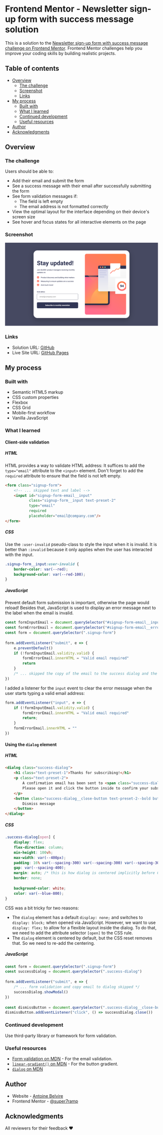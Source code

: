 # Frontend Mentor - Newsletter sign-up form with success message solution

This is a solution to
the [Newsletter sign-up form with success message challenge on Frontend Mentor](https://www.frontendmentor.io/challenges/newsletter-signup-form-with-success-message-3FC1AZbNrv).
Frontend Mentor challenges help you improve your coding skills by building realistic projects.

## Table of contents

- [Overview](#overview)
    - [The challenge](#the-challenge)
    - [Screenshot](#screenshot)
    - [Links](#links)
- [My process](#my-process)
    - [Built with](#built-with)
    - [What I learned](#what-i-learned)
    - [Continued development](#continued-development)
    - [Useful resources](#useful-resources)
- [Author](#author)
- [Acknowledgments](#acknowledgments)

## Overview

### The challenge

Users should be able to:

- Add their email and submit the form
- See a success message with their email after successfully submitting the form
- See form validation messages if:
    - The field is left empty
    - The email address is not formatted correctly
- View the optimal layout for the interface depending on their device's screen size
- See hover and focus states for all interactive elements on the page

### Screenshot

![](./screenshot.png)

### Links

- Solution URL: [GitHub](https://github.com/super7ramp/frontend-mentor/10-newsletter-signup-with-success-message)
- Live Site
  URL: [GitHub Pages](https://super7ramp.github.io/frontend-mentor/10-newsletter-signup-with-success-message/newsletter-signup-with-success-message-main)

## My process

### Built with

- Semantic HTML5 markup
- CSS custom properties
- Flexbox
- CSS Grid
- Mobile-first workflow
- Vanilla JavaScript

### What I learned

#### Client-side validation

##### HTML

HTML provides a way to validate HTML address: It suffices to add the `type="email"` attribute to the `<input>` element.
Don't forget to add the `required` attribute to ensure that the field is not left empty.

```html
<form class="signup-form">
    <!-- ... skipped text and label -->
    <input id="signup-form-email__input"
           class="signup-form__input text-preset-2"
           type="email"
           required
           placeholder="email@company.com"/>
</form>
```

##### CSS

Use the `:user-invalid` pseudo-class to style the input when it is invalid. It is better than `:invalid` because it only
applies when the user has interacted with the input.

```css
.signup-form__input:user-invalid {
    border-color: var(--red);
    background-color: var(--red-100);
}
```

##### JavaScript

Prevent default form submission is important, otherwise the page would reload! Besides that, JavaScript is used to
display an error message next to the label when the email is invalid.

```javascript
const formInputEmail = document.querySelector("#signup-form-email__input")
const formErrorEmail = document.querySelector("#signup-form-email__error")
const form = document.querySelector(".signup-form")

form.addEventListener("submit", e => {
    e.preventDefault()
    if (!formInputEmail.validity.valid) {
        formErrorEmail.innerHTML = "Valid email required"
        return
    }
    /* ... skipped the copy of the email to the success dialog and the opening of the dialog */
})
```

I added a listener for the `input` event to clear the error message when the user starts typing a valid email address:

```javascript
form.addEventListener("input", e => {
    if (!formInputEmail.validity.valid) {
        formErrorEmail.innerHTML = "Valid email required"
        return;
    }
    formErrorEmail.innerHTML = ""
})
```

#### Using the `dialog` element

##### HTML

```html
<dialog class="success-dialog">
    <h1 class="text-preset-1">Thanks for subscribing!</h1>
    <p class="text-preset-2">
        A confirmation email has been sent to <span class="success-dialog__email"></span>.
        Please open it and click the button inside to confirm your subscription.
    </p>
    <button class="success-dialog__close-button text-preset-2--bold button" autofocus>
        Dismiss message
    </button>
</dialog>
```

##### CSS

```css
.success-dialog[open] {
    display: flex;
    flex-direction: column;
    min-height: 100vh;
    max-width: var(--400px);
    padding: 16% var(--spacing-300) var(--spacing-300) var(--spacing-300);
    gap: var(--spacing-400);
    margin: auto; /* this is how dialog is centered implicitly before CSS reset, let's re-add it. */
    border: none;

    background-color: white;
    color: var(--blue-800);
}
```

CSS was a bit tricky for two reasons:

- The `dialog` element has a default `display: none;` and switches to `display: block;` when opened via JavaScript.
  However, we want to use `display: flex;` to allow for a flexible layout inside the dialog. To do that, we need to
  add the attribute selector `[open]` to the CSS rule.
- The `dialog` element is centered by default, but the CSS reset removes that. So we need to re-add the centering.

##### JavaScript

```javascript
const form = document.querySelector(".signup-form")
const successDialog = document.querySelector(".success-dialog")

form.addEventListener("submit", e => {
    /* ... form validation and copy email to dialog skipped */
    successDialog.showModal()
})

const dismissButton = document.querySelector(".success-dialog__close-button")
dismissButton.addEventListener("click", () => successDialog.close())
```

### Continued development

Use third-party library or framework for form validation.

### Useful resources

- [Form validation on MDN](https://developer.mozilla.org/en-US/docs/Learn_web_development/Extensions/Forms/Form_validation) -
  For the email validation.
- [`linear-gradient()` on MDN](https://developer.mozilla.org/fr/docs/Web/CSS/gradient/linear-gradient) - For the button
  gradient.
- [`dialog` on MDN](https://developer.mozilla.org/en-US/docs/Web/HTML/Reference/Elements/dialog)

## Author

- Website - [Antoine Belvire](https://belv.re)
- Frontend Mentor - [@super7ramp](https://www.frontendmentor.io/profile/super7ramp)

## Acknowledgments

All reviewers for their feedback ❤️
